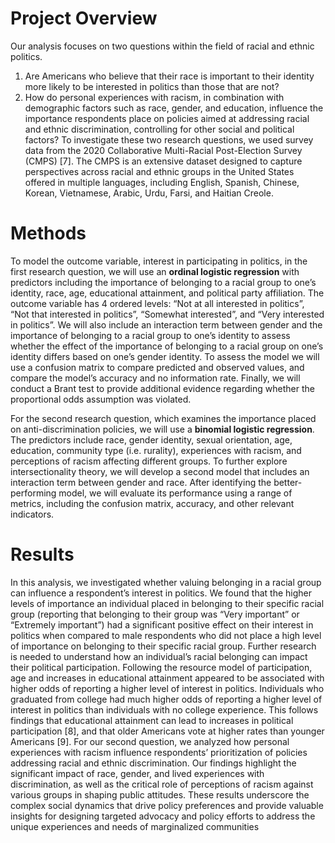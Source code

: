 # Project Overview

Our analysis focuses on two questions within the field of racial and ethnic politics.
1. Are Americans who believe that their race is important to their identity more likely to
be interested in politics than those that are not?
2. How do personal experiences with racism, in combination with demographic factors such
as race, gender, and education, influence the importance respondents place on policies
aimed at addressing racial and ethnic discrimination, controlling for other social and
political factors?
To investigate these two research questions, we used survey data from the 2020 Collaborative
Multi-Racial Post-Election Survey (CMPS) [7]. The CMPS is an extensive dataset designed
to capture perspectives across racial and ethnic groups in the United States offered in multiple
languages, including English, Spanish, Chinese, Korean, Vietnamese, Arabic, Urdu, Farsi, and
Haitian Creole.

# Methods

To model the outcome variable, interest in participating in politics, in the first research question, we will use an **ordinal logistic regression** with predictors including the importance of
belonging to a racial group to one’s identity, race, age, educational attainment, and political
party affiliation. The outcome variable has 4 ordered levels: “Not at all interested in politics”,
“Not that interested in politics”, “Somewhat interested”, and “Very interested in politics”.
We will also include an interaction term between gender and the importance of belonging to
a racial group to one’s identity to assess whether the effect of the importance of belonging to
a racial group on one’s identity differs based on one’s gender identity. To assess the model
we will use a confusion matrix to compare predicted and observed values, and compare the
model’s accuracy and no information rate. Finally, we will conduct a Brant test to provide
additional evidence regarding whether the proportional odds assumption was violated.

For the second research question, which examines the importance placed on anti-discrimination
policies, we will use a **binomial logistic regression**. The predictors include race, gender identity,
sexual orientation, age, education, community type (i.e. rurality), experiences with racism, and
perceptions of racism affecting different groups. To further explore intersectionality theory,
we will develop a second model that includes an interaction term between gender and race.
After identifying the better-performing model, we will evaluate its performance using a range
of metrics, including the confusion matrix, accuracy, and other relevant indicators.

# Results

In this analysis, we investigated whether valuing belonging in a racial group can influence a
respondent’s interest in politics. We found that the higher levels of importance an individual
placed in belonging to their specific racial group (reporting that belonging to their group was
“Very important” or “Extremely important”) had a significant positive effect on their interest
in politics when compared to male respondents who did not place a high level of importance
on belonging to their specific racial group. Further research is needed to understand how an
individual’s racial belonging can impact their political participation. Following the resource
model of participation, age and increases in educational attainment appeared to be associated
with higher odds of reporting a higher level of interest in politics. Individuals who graduated
from college had much higher odds of reporting a higher level of interest in politics than
individuals with no college experience. This follows findings that educational attainment can
lead to increases in political participation [8], and that older Americans vote at higher rates
than younger Americans [9].
For our second question, we analyzed how personal experiences with racism influence respondents’ prioritization of policies addressing racial and ethnic discrimination. Our findings
highlight the significant impact of race, gender, and lived experiences with discrimination,
as well as the critical role of perceptions of racism against various groups in shaping public
attitudes. These results underscore the complex social dynamics that drive policy preferences
and provide valuable insights for designing targeted advocacy and policy efforts to address the
unique experiences and needs of marginalized communities
